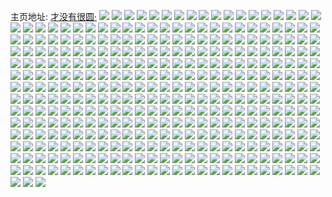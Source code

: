 主页地址: [才没有很圆·](https://weibo.com/u/5652208036) 
![](https://wx4.sinaimg.cn/mw2000/006aw5vKly1h9pg8w49bdj32c0340hdu.jpg) 
![](https://wx4.sinaimg.cn/mw2000/006aw5vKly1h9pg7ik5wrj31kx2dc4qp.jpg) 
![](https://wx4.sinaimg.cn/mw2000/006aw5vKly1h9pg7j6z4vj30kg0uo0yw.jpg) 
![](https://wx4.sinaimg.cn/mw2000/006aw5vKly1h9pg8jzaapj30sg2df4qp.jpg) 
![](https://wx4.sinaimg.cn/mw2000/006aw5vKly1h9pg8lcjpbj30sg2dc7wh.jpg) 
![](https://wx4.sinaimg.cn/mw2000/006aw5vKly1h9pg8clpxrj30sg2504qp.jpg) 
![](https://wx4.sinaimg.cn/mw2000/006aw5vKly1h9pg9aainhj32c0340qv6.jpg) 
![](https://wx4.sinaimg.cn/mw2000/006aw5vKly1h9pg8nbqazj32c0340b2a.jpg) 
![](https://wx4.sinaimg.cn/mw2000/006aw5vKly1h9pg8uu0e1j30rr220x0y.jpg) 
![](https://wx4.sinaimg.cn/mw2000/006aw5vKly1h9lyz3c5nij32c0340b2a.jpg) 
![](https://wx4.sinaimg.cn/mw2000/006aw5vKly1h92j9qidwmj30u014011q.jpg) 
![](https://wx4.sinaimg.cn/mw2000/006aw5vKly1h8c357o72qj327n2wohdt.jpg) 
![](https://wx4.sinaimg.cn/mw2000/006aw5vKly1h8c32yy2t4j31n726ywu2.jpg) 
![](https://wx4.sinaimg.cn/mw2000/006aw5vKly1h8c17znn26j30sg2dce81.jpg) 
![](https://wx4.sinaimg.cn/mw2000/006aw5vKly1h8c1j9ab9zj30sg35r4qq.jpg) 
![](https://wx4.sinaimg.cn/mw2000/006aw5vKly1h8c3jlgsnqj30sg2dce81.jpg) 
![](https://wx4.sinaimg.cn/mw2000/006aw5vKly1h8c24od09gj30sg2dcb29.jpg) 
![](https://wx4.sinaimg.cn/mw2000/006aw5vKly1h8c0ouj339j30sg35rb29.jpg) 
![](https://wx4.sinaimg.cn/mw2000/006aw5vKly1h8c2kyo6i1j30sg2d0hbq.jpg) 
![](https://wx4.sinaimg.cn/mw2000/006aw5vKly1h861wziwzsj32c0340x6q.jpg) 
![](https://wx4.sinaimg.cn/mw2000/006aw5vKly1h6seveimn2j335s35swo6.jpg) 
![](https://wx4.sinaimg.cn/mw2000/006aw5vKly1h6sevdjokwj335s35se82.jpg) 
![](https://wx4.sinaimg.cn/mw2000/006aw5vKly1h6cz1yjjh4j32c03407m2.jpg) 
![](https://wx4.sinaimg.cn/mw2000/006aw5vKly1h69p4al4pij32c0340hdt.jpg) 
![](https://wx4.sinaimg.cn/mw2000/006aw5vKly1h6cznikkhwj32c0340b2a.jpg) 
![](https://wx4.sinaimg.cn/mw2000/006aw5vKly1h6arlk4k13j32c0340qb2.jpg) 
![](https://wx4.sinaimg.cn/mw2000/006aw5vKly1h6aquzqpgrj322t2rr7wi.jpg) 
![](https://wx4.sinaimg.cn/mw2000/006aw5vKly1h6aqv37o43j32c0340mzk.jpg) 
![](https://wx4.sinaimg.cn/mw2000/006aw5vKly1h6aqv2rp0ej32c03404qp.jpg) 
![](https://wx4.sinaimg.cn/mw2000/006aw5vKly1h6aqyhv1fpj32c0340x6q.jpg) 
![](https://wx4.sinaimg.cn/mw2000/006aw5vKly1h6aqyk2hw2j32bx2bxqv5.jpg) 
![](https://wx4.sinaimg.cn/mw2000/006aw5vKgy1h65crptq9xj32c0340e6v.jpg) 
![](https://wx4.sinaimg.cn/mw2000/006aw5vKgy1h65crxkk1ej320b20be81.jpg) 
![](https://wx4.sinaimg.cn/mw2000/006aw5vKly1h61yo5zmhsj32c0340jvl.jpg) 
![](https://wx4.sinaimg.cn/mw2000/006aw5vKly1h61yo3mdsfj32c0340kjl.jpg) 
![](https://wx4.sinaimg.cn/mw2000/006aw5vKly1h61yo0uqsgj32c0340kjl.jpg) 
![](https://wx4.sinaimg.cn/mw2000/006aw5vKly1h61yny572pj316o1kw7ia.jpg) 
![](https://wx4.sinaimg.cn/mw2000/006aw5vKly1h61yo08wy3j32c0340qv5.jpg) 
![](https://wx4.sinaimg.cn/mw2000/006aw5vKly1h61ynzjolaj31wy2jxx13.jpg) 
![](https://wx4.sinaimg.cn/mw2000/006aw5vKly1h61yo5bu7aj32c0340dk1.jpg) 
![](https://wx4.sinaimg.cn/mw2000/006aw5vKly1h61yo23fcjj32c0340qv5.jpg) 
![](https://wx4.sinaimg.cn/mw2000/006aw5vKly1h61yo3192aj32c0340qth.jpg) 
![](https://wx4.sinaimg.cn/mw2000/006aw5vKly1h61ynywq77j32c03404qq.jpg) 
![](https://wx4.sinaimg.cn/mw2000/006aw5vKgy1h619xcyvo0j32dc35sqh2.jpg) 
![](https://wx4.sinaimg.cn/mw2000/006aw5vKly1h5tq113501j32dc35s4qr.jpg) 
![](https://wx4.sinaimg.cn/mw2000/006aw5vKly1h5tq0ymrxkj33402c01kz.jpg) 
![](https://wx4.sinaimg.cn/mw2000/006aw5vKly1h5tq3kpdftj32c03404qr.jpg) 
![](https://wx4.sinaimg.cn/mw2000/006aw5vKly1h5b87zijs3j31zy2nxkjl.jpg) 
![](https://wx4.sinaimg.cn/mw2000/006aw5vKly1h5b87yoy8uj31qv2bunpd.jpg) 
![](https://wx4.sinaimg.cn/mw2000/006aw5vKly1h5b880vcu5j33402c01kz.jpg) 
![](https://wx4.sinaimg.cn/mw2000/006aw5vKly1h5b87xzycmj323c2sg7wi.jpg) 
![](https://wx4.sinaimg.cn/mw2000/006aw5vKly1h52rr09efuj33402c0e83.jpg) 
![](https://wx4.sinaimg.cn/mw2000/006aw5vKly1h52rr7fk5nj335s35s1l0.jpg) 
![](https://wx4.sinaimg.cn/mw2000/006aw5vKly1h52rqwz33rj319e19eavg.jpg) 
![](https://wx4.sinaimg.cn/mw2000/006aw5vKly1h4v4dfqll2j31sc2ds7wh.jpg) 
![](https://wx4.sinaimg.cn/mw2000/006aw5vKly1h4v4dc9pkwj31lx25a7wh.jpg) 
![](https://wx4.sinaimg.cn/mw2000/006aw5vKly1h4v4dt4ftaj31sc2ds4qq.jpg) 
![](https://wx4.sinaimg.cn/mw2000/006aw5vKly1h4v4dee0t3j31q42d2hdt.jpg) 
![](https://wx4.sinaimg.cn/mw2000/006aw5vKly1h4v4mxvkrmj32ds1sce81.jpg) 
![](https://wx4.sinaimg.cn/mw2000/006aw5vKly1h4kns1bdkjj32c0340b2b.jpg) 
![](https://wx4.sinaimg.cn/mw2000/006aw5vKly1h4knrxd0s3j32c03401ky.jpg) 
![](https://wx4.sinaimg.cn/mw2000/006aw5vKly1h4kns2o4u5j32c03401ky.jpg) 
![](https://wx4.sinaimg.cn/mw2000/006aw5vKly1h3qs5l48bvj32c03407wk.jpg) 
![](https://wx4.sinaimg.cn/mw2000/006aw5vKly1h3qs5m765nj32c0340qv6.jpg) 
![](https://wx4.sinaimg.cn/mw2000/006aw5vKly1h3qs59inpoj32c0340kjn.jpg) 
![](https://wx4.sinaimg.cn/mw2000/006aw5vKly1h3qs572ze3j32c0340kjn.jpg) 
![](https://wx4.sinaimg.cn/mw2000/006aw5vKly1h3qfurpp7ij32c03404qs.jpg) 
![](https://wx4.sinaimg.cn/mw2000/006aw5vKly1h3qs69m9ifj32c03404qs.jpg) 
![](https://wx4.sinaimg.cn/mw2000/006aw5vKly1h3pobv1zvbj32c1340qv8.jpg) 
![](https://wx4.sinaimg.cn/mw2000/006aw5vKly1h3poc06zpmj32c0340b2c.jpg) 
![](https://wx4.sinaimg.cn/mw2000/006aw5vKly1h3lpkw1btaj313t1h2nnt.jpg) 
![](https://wx4.sinaimg.cn/mw2000/006aw5vKly1h3f5jipb93j32ca3404qq.jpg) 
![](https://wx4.sinaimg.cn/mw2000/006aw5vKly1h3f5jawibmj32ca340hdt.jpg) 
![](https://wx4.sinaimg.cn/mw2000/006aw5vKly1h2yvhhkz7ij32c03407wj.jpg) 
![](https://wx4.sinaimg.cn/mw2000/006aw5vKly1h2yvhjqx6xj31jn225e81.jpg) 
![](https://wx4.sinaimg.cn/mw2000/006aw5vKly1h2yvhr90mij32c0340x6q.jpg) 
![](https://wx4.sinaimg.cn/mw2000/006aw5vKly1h2yvhoj3puj32c0340kjo.jpg) 
![](https://wx4.sinaimg.cn/mw2000/006aw5vKly1h2yviidedbj32a231fb2b.jpg) 
![](https://wx4.sinaimg.cn/mw2000/006aw5vKly1h2yvif6mzaj31zr1zr4qp.jpg) 
![](https://wx4.sinaimg.cn/mw2000/006aw5vKly1h2w8crlnfej31zp2qknpd.jpg) 
![](https://wx4.sinaimg.cn/mw2000/006aw5vKly1h2w8czdvxjj32c0340npd.jpg) 
![](https://wx4.sinaimg.cn/mw2000/006aw5vKly1h2w8d1kaqkj329v318kjn.jpg) 
![](https://wx4.sinaimg.cn/mw2000/006aw5vKly1h2w8dpm0i6j31qb2b0hdt.jpg) 
![](https://wx4.sinaimg.cn/mw2000/006aw5vKly1h2w8d6o3vnj32av32h7wj.jpg) 
![](https://wx4.sinaimg.cn/mw2000/006aw5vKly1h2zrikfog2j32c0340kjm.jpg) 
![](https://wx4.sinaimg.cn/mw2000/006aw5vKly1h2slsq9r63j30u014044g.jpg) 
![](https://wx4.sinaimg.cn/mw2000/006aw5vKly1h2slss7osgj30u0140adm.jpg) 
![](https://wx4.sinaimg.cn/mw2000/006aw5vKly1h2slsxmxssj315z0u0tiu.jpg) 
![](https://wx4.sinaimg.cn/mw2000/006aw5vKly1h2slst464uj30u01400zv.jpg) 
![](https://wx4.sinaimg.cn/mw2000/006aw5vKly1h2b6zrueh6j30vg15xapj.jpg) 
![](https://wx4.sinaimg.cn/mw2000/006aw5vKly1h2br4ej67ej31sb2dre82.jpg) 
![](https://wx4.sinaimg.cn/mw2000/006aw5vKly1h2br4753c5j335s35snpg.jpg) 
![](https://wx4.sinaimg.cn/mw2000/006aw5vKly1h2br4cf0ykj32c0340b2b.jpg) 
![](https://wx4.sinaimg.cn/mw2000/006aw5vKly1h1tcw9l4nej30u01407bi.jpg) 
![](https://wx4.sinaimg.cn/mw2000/006aw5vKly1h1n3myyy3dj31j021cqv5.jpg) 
![](https://wx4.sinaimg.cn/mw2000/006aw5vKly1h1n3mwxirtj32ds1sgdx9.jpg) 
![](https://wx4.sinaimg.cn/mw2000/006aw5vKly1h1awfz2aovj31cu1cuqay.jpg) 
![](https://wx4.sinaimg.cn/mw2000/006aw5vKly1h0cvp2qnryj30n00hy40y.jpg) 
![](https://wx4.sinaimg.cn/mw2000/006aw5vKly1gzzjkg63mdj31id2onavw.jpg) 
![](https://wx4.sinaimg.cn/mw2000/006aw5vKly1gzzjkhc0d5j31qp1qp1ky.jpg) 
![](https://wx4.sinaimg.cn/mw2000/006aw5vKly1gzzjkdjd3sj320x2p84qq.jpg) 
![](https://wx4.sinaimg.cn/mw2000/006aw5vKly1gzzjkfj7apj32c0340u0y.jpg) 
![](https://wx4.sinaimg.cn/mw2000/006aw5vKly1gzvij6dnj5j32c0340e83.jpg) 
![](https://wx4.sinaimg.cn/mw2000/006aw5vKly1gzvg4j682fj32c0340qv7.jpg) 
![](https://wx4.sinaimg.cn/mw2000/006aw5vKly1gzvij9pp1dj32c0340kjn.jpg) 
![](https://wx4.sinaimg.cn/mw2000/006aw5vKly1gzvij39sltj32c0340kjn.jpg) 
![](https://wx4.sinaimg.cn/mw2000/006aw5vKly1gzvijbth84j33402c07wj.jpg) 
![](https://wx4.sinaimg.cn/mw2000/006aw5vKly1gzvijclv9tj32c02c0npd.jpg) 
![](https://wx4.sinaimg.cn/mw2000/006aw5vKly1gywpz7f5inj32ds1scx6p.jpg) 
![](https://wx4.sinaimg.cn/mw2000/006aw5vKly1gywpz9cchoj3271271npd.jpg) 
![](https://wx4.sinaimg.cn/mw2000/006aw5vKly1gywygn2aypj32c02c0b2a.jpg) 
![](https://wx4.sinaimg.cn/mw2000/006aw5vKly1gyi7m3m2trj32c0340e81.jpg) 
![](https://wx4.sinaimg.cn/mw2000/006aw5vKly1gyi7m6p69gj32c0340hdt.jpg) 
![](https://wx4.sinaimg.cn/mw2000/006aw5vKly1gyj6j2gqx1j32c0340qv5.jpg) 
![](https://wx4.sinaimg.cn/mw2000/006aw5vKly1gyi7m8wehlj32c0340npd.jpg) 
![](https://wx4.sinaimg.cn/mw2000/006aw5vKly1gyi7ly5kryj325e2v6u0x.jpg) 
![](https://wx4.sinaimg.cn/mw2000/006aw5vKly1gyi7m4i74dj326i2x1x6p.jpg) 
![](https://wx4.sinaimg.cn/mw2000/006aw5vKly1gyi7m542i6j31xz2l9kiv.jpg) 
![](https://wx4.sinaimg.cn/mw2000/006aw5vKly1gyi7m23y4vj32c0340npd.jpg) 
![](https://wx4.sinaimg.cn/mw2000/006aw5vKly1gyj6kf3n2sj32c03401ky.jpg) 
![](https://wx4.sinaimg.cn/mw2000/006aw5vKly1gyc0rz5xk3j31sc2dsb2a.jpg) 
![](https://wx4.sinaimg.cn/mw2000/006aw5vKly1gyc0s1x8t9j32c0340hdv.jpg) 
![](https://wx4.sinaimg.cn/mw2000/006aw5vKly1gyc0s35eszj32c0340npf.jpg) 
![](https://wx4.sinaimg.cn/mw2000/006aw5vKly1gyc0rx1hnfj320m20mx6p.jpg) 
![](https://wx4.sinaimg.cn/mw2000/006aw5vKly1gyc0sea8qvj31jj1jjazr.jpg) 
![](https://wx4.sinaimg.cn/mw2000/006aw5vKly1gyc0rviaj6j31z61z6e81.jpg) 
![](https://wx4.sinaimg.cn/mw2000/006aw5vKly1gyc0s42dqqj32c02c0qv5.jpg) 
![](https://wx4.sinaimg.cn/mw2000/006aw5vKly1gyc0rtwz2lj32c02c0hdt.jpg) 
![](https://wx4.sinaimg.cn/mw2000/006aw5vKly1gx1stfiyx9j31o01o0qv5.jpg) 
![](https://wx4.sinaimg.cn/mw2000/006aw5vKly1gx1sgc590ej31lb1lbb29.jpg) 
![](https://wx4.sinaimg.cn/mw2000/006aw5vKly1gw56v8298qj31k51k5b29.jpg) 
![](https://wx4.sinaimg.cn/mw2000/006aw5vKly1gvrydxvijej322p22pnpe.jpg) 
![](https://wx4.sinaimg.cn/mw2000/006aw5vKly1gv4q8gud82j312d1f5qt1.jpg) 
![](https://wx4.sinaimg.cn/mw2000/006aw5vKly1gv4q8gdoz4j315p1jlke7.jpg) 
![](https://wx4.sinaimg.cn/mw2000/006aw5vKly1gv0vzp4yfnj61rw2d7qv602.jpg) 
![](https://wx4.sinaimg.cn/mw2000/006aw5vKly1gv0vzsddnej616n1kw1ky02.jpg) 
![](https://wx4.sinaimg.cn/mw2000/006aw5vKly1guyoaekcz5j61w31w3x6p02.jpg) 
![](https://wx4.sinaimg.cn/mw2000/006aw5vKly1gumxifxvjoj61sc2ds1kz02.jpg) 
![](https://wx4.sinaimg.cn/mw2000/006aw5vKly1gumy6zmfa8j61sc1sctrt02.jpg) 
![](https://wx4.sinaimg.cn/mw2000/006aw5vKly1gumxjgf1opj61r02c0qv502.jpg) 
![](https://wx4.sinaimg.cn/mw2000/006aw5vKly1gumxj9aa5yj62c02c0qv602.jpg) 
![](https://wx4.sinaimg.cn/mw2000/006aw5vKly1gumxj857jfj62c02c0kjm02.jpg) 
![](https://wx4.sinaimg.cn/mw2000/006aw5vKly1gumxizi48sj61l21l2nkj02.jpg) 
![](https://wx4.sinaimg.cn/mw2000/006aw5vKly1gsnsusey2zj32432thhdu.jpg) 
![](https://wx4.sinaimg.cn/mw2000/006aw5vKly1gsnshq0zgsj316p16pk79.jpg) 
![](https://wx4.sinaimg.cn/mw2000/006aw5vKly1gsnv670fmhj32c0340qv6.jpg) 
![](https://wx4.sinaimg.cn/mw2000/006aw5vKly1gsnv1jftysj30mg0txqbs.jpg) 
![](https://wx4.sinaimg.cn/mw2000/006aw5vKly1gsnsg3t00hj32bv340hdx.jpg) 
![](https://wx4.sinaimg.cn/mw2000/006aw5vKly1gsntha1jadj32c02c01ky.jpg) 
![](https://wx4.sinaimg.cn/mw2000/006aw5vKly1gr6frge6h2j32c02c0kjl.jpg) 
![](https://wx4.sinaimg.cn/mw2000/006aw5vKly1gr1gikejgbj32c02c0b2a.jpg) 
![](https://wx4.sinaimg.cn/mw2000/006aw5vKly1gr1ght2eutj32c03404qt.jpg) 
![](https://wx4.sinaimg.cn/mw2000/006aw5vKly1gr1gi4720cj62bb332u0x02.jpg) 
![](https://wx4.sinaimg.cn/mw2000/006aw5vKly1gr1giyruqjj32c0340b2b.jpg) 
![](https://wx4.sinaimg.cn/mw2000/006aw5vKly1gr1gi125ydj30ty13xamy.jpg) 
![](https://wx4.sinaimg.cn/mw2000/006aw5vKly1gr1gid0hyuj30u0140wpx.jpg) 
![](https://wx4.sinaimg.cn/mw2000/006aw5vKly1gr1gifesrtj30sg23unpe.jpg) 
![](https://wx4.sinaimg.cn/mw2000/006aw5vKly1gr1ghxl2c4j32bb332kjm.jpg) 
![](https://wx4.sinaimg.cn/mw2000/006aw5vKly1gr1gi04j9vj32c02c04qq.jpg) 
![](https://wx4.sinaimg.cn/mw2000/006aw5vKly1gr1ghy1ajij30n00ea0uu.jpg) 
![](https://wx4.sinaimg.cn/mw2000/006aw5vKly1gr1gi6wms1j31wm1wme81.jpg) 
![](https://wx4.sinaimg.cn/mw2000/006aw5vKly1gr1gibxuaej32c02c07wk.jpg) 
![](https://wx4.sinaimg.cn/mw2000/006aw5vKly1gr1gimzhz8j32c02c0kjm.jpg) 
![](https://wx4.sinaimg.cn/mw2000/006aw5vKly1gr1gihdct6j32c02c01kx.jpg) 
![](https://wx4.sinaimg.cn/mw2000/006aw5vKly1gr1gllnrp0j32bb3324qq.jpg) 
![](https://wx4.sinaimg.cn/mw2000/006aw5vKly1gqzf0vwd1ij32c0340b2b.jpg) 
![](https://wx4.sinaimg.cn/mw2000/006aw5vKly1gqzezi91jej628o2zl1ky02.jpg) 
![](https://wx4.sinaimg.cn/mw2000/006aw5vKly1gqzezmh49ij32c02c0hdt.jpg) 
![](https://wx4.sinaimg.cn/mw2000/006aw5vKly1gqzezpzifhj626l2wsu0x02.jpg) 
![](https://wx4.sinaimg.cn/mw2000/006aw5vKly1gqzezkoolfj32c03404qq.jpg) 
![](https://wx4.sinaimg.cn/mw2000/006aw5vKly1gqzezw3clpj32c0340u11.jpg) 
![](https://wx4.sinaimg.cn/mw2000/006aw5vKly1gqzf052uk7j33402c0e89.jpg) 
![](https://wx4.sinaimg.cn/mw2000/006aw5vKly1gqzf0fzme7j32c0340npi.jpg) 
![](https://wx4.sinaimg.cn/mw2000/006aw5vKly1gqzf0qlqksj32c02c07wp.jpg) 
![](https://wx4.sinaimg.cn/mw2000/006aw5vKly1gqsfjfjpfgj32c0340b2g.jpg) 
![](https://wx4.sinaimg.cn/mw2000/006aw5vKly1gqsfjcgyduj320s2p2qva.jpg) 
![](https://wx4.sinaimg.cn/mw2000/006aw5vKly1gqsfj9vhkbj314t14t1ky.jpg) 
![](https://wx4.sinaimg.cn/mw2000/006aw5vKly1gqsfj44obbj32ke3401l2.jpg) 
![](https://wx4.sinaimg.cn/mw2000/006aw5vKly1gqsfjgirgvj30n02k0nju.jpg) 
![](https://wx4.sinaimg.cn/mw2000/006aw5vKly1gqsfk7cdzlj30qm0qmaev.jpg) 
![](https://wx4.sinaimg.cn/mw2000/006aw5vKly1gqsfj5njluj32bv2bvqv5.jpg) 
![](https://wx4.sinaimg.cn/mw2000/006aw5vKly1gqsfjhpe6wj326n26nqv5.jpg) 
![](https://wx4.sinaimg.cn/mw2000/006aw5vKly1gqsfko0w2zj32662w8u0y.jpg) 
![](https://wx4.sinaimg.cn/mw2000/006aw5vKly1gq6s6uqfr4j318m2777wi.jpg) 
![](https://wx4.sinaimg.cn/mw2000/006aw5vKly1gpw8uqiufyj31li24onpd.jpg) 
![](https://wx4.sinaimg.cn/mw2000/006aw5vKly1gpw9hiiecgj31fb1wgkjp.jpg) 
![](https://wx4.sinaimg.cn/mw2000/006aw5vKly1gpw9hjt7hdj31d71tke83.jpg) 
![](https://wx4.sinaimg.cn/mw2000/006aw5vKly1gpw8ups38sj31ju1ju4qp.jpg) 
![](https://wx4.sinaimg.cn/mw2000/006aw5vKly1gprjcaybowj32c02c07vt.jpg) 
![](https://wx4.sinaimg.cn/mw2000/006aw5vKly1go4dwaxwvbj318g18gjyv.jpg) 
![](https://wx4.sinaimg.cn/mw2000/006aw5vKly1gpsjetzm18j32c02c0kjn.jpg) 
![](https://wx4.sinaimg.cn/mw2000/006aw5vKly1gmc30abwghj31ct1ctnp9.jpg) 
![](https://wx4.sinaimg.cn/mw2000/006aw5vKly1gmc309c6dlj31ei1eh7oi.jpg) 
![](https://wx4.sinaimg.cn/mw2000/006aw5vKly1gmc30bbuuij32c02c07qc.jpg) 
![](https://wx4.sinaimg.cn/mw2000/006aw5vKly1gp98ipfik5j3204204e81.jpg) 
![](https://wx4.sinaimg.cn/mw2000/006aw5vKly1gp98ity1yhj318j18jwx2.jpg) 
![](https://wx4.sinaimg.cn/mw2000/006aw5vKly1gp98hq5xzsj31yp1ypnpd.jpg) 
![](https://wx4.sinaimg.cn/mw2000/006aw5vKly1gp98hn6ft2j327f27f1ky.jpg) 
![](https://wx4.sinaimg.cn/mw2000/006aw5vKly1gou00amxj8j323u35se71.jpg) 
![](https://wx4.sinaimg.cn/mw2000/006aw5vKly1gou00gj142j323u35s4qp.jpg) 
![](https://wx4.sinaimg.cn/mw2000/006aw5vKly1gou0066sp9j323u35sb29.jpg) 
![](https://wx4.sinaimg.cn/mw2000/006aw5vKly1gou00n99vuj323u35s7wh.jpg) 
![](https://wx4.sinaimg.cn/mw2000/006aw5vKly1gou00sfjtpj323u35snnx.jpg) 
![](https://wx4.sinaimg.cn/mw2000/006aw5vKly1gou01gbedtj33gg56ou0y.jpg) 
![](https://wx4.sinaimg.cn/mw2000/006aw5vKly1goywqu8ux3j32c03407wj.jpg) 
![](https://wx4.sinaimg.cn/mw2000/006aw5vKly1goywqrv4r7j32c0340qv6.jpg) 
![](https://wx4.sinaimg.cn/mw2000/006aw5vKly1goywqptylfj32c02c0hdt.jpg) 
![](https://wx4.sinaimg.cn/mw2000/006aw5vKly1goywqp5iwcj32c02c0kjm.jpg) 
![](https://wx4.sinaimg.cn/mw2000/006aw5vKly1goywqvigd7j32c02c04qq.jpg) 
![](https://wx4.sinaimg.cn/mw2000/006aw5vKly1goywqqqfqrj32062064qp.jpg) 
![](https://wx4.sinaimg.cn/mw2000/006aw5vKly1gno7zkno1uj31u11u1b29.jpg) 
![](https://wx4.sinaimg.cn/mw2000/006aw5vKly1gno7zmfrlej32c02c0b29.jpg) 
![](https://wx4.sinaimg.cn/mw2000/006aw5vKly1gnm4czbt8dj31hu1hu4qq.jpg) 
![](https://wx4.sinaimg.cn/mw2000/006aw5vKly1gnl5t3y8zsj312n12ntil.jpg) 
![](https://wx4.sinaimg.cn/mw2000/006aw5vKly1gkzb98z600j30ma0gqgr2.jpg) 
![](https://wx4.sinaimg.cn/mw2000/006aw5vKly1gj7vhz15f1j32ds1scnpd.jpg) 
![](https://wx4.sinaimg.cn/mw2000/006aw5vKly1gj7vhxckrlj32ds1scnpd.jpg) 
![](https://wx4.sinaimg.cn/mw2000/006aw5vKly1gj25qjts4uj31kw16ob29.jpg) 
![](https://wx4.sinaimg.cn/mw2000/006aw5vKly1gj25qiibi7j32c02c04qp.jpg) 
![](https://wx4.sinaimg.cn/mw2000/006aw5vKly1gj25qk6l79j30hs0he0uc.jpg) 
![](https://wx4.sinaimg.cn/mw2000/006aw5vKly1ghrjisfwbvj31kw1kw4qp.jpg) 
![](https://wx4.sinaimg.cn/mw2000/006aw5vKly1ghlqkz9f88j32c02c0qv6.jpg) 
![](https://wx4.sinaimg.cn/mw2000/006aw5vKly1ghlqkkeyb3j32c0340e83.jpg) 
![](https://wx4.sinaimg.cn/mw2000/006aw5vKly1ghlqkwguj9j316o16n15u.jpg) 
![](https://wx4.sinaimg.cn/mw2000/006aw5vKly1ghlql20zqrj32c02c0qv5.jpg) 
![](https://wx4.sinaimg.cn/mw2000/006aw5vKly1gh96vf7cwuj30n01a0qj0.jpg) 
![](https://wx4.sinaimg.cn/mw2000/006aw5vKly1gh96vdf021j30n01peqr7.jpg) 
![](https://wx4.sinaimg.cn/mw2000/006aw5vKly1gh96x7tl84j30n01a0tl5.jpg) 
![](https://wx4.sinaimg.cn/mw2000/006aw5vKly1gh96x3j5v7j30n01a0h5u.jpg) 
![](https://wx4.sinaimg.cn/mw2000/006aw5vKly1gh96zw85xfj30n01a0qib.jpg) 
![](https://wx4.sinaimg.cn/mw2000/006aw5vKly1gh96wjf1jpj30n01pce2c.jpg) 
![](https://wx4.sinaimg.cn/mw2000/006aw5vKly1gh96x88vzej30n01a0e41.jpg) 
![](https://wx4.sinaimg.cn/mw2000/006aw5vKly1gh96vat9plj316o16me81.jpg) 
![](https://wx4.sinaimg.cn/mw2000/006aw5vKly1gh96vc5bk1j316o16m1kx.jpg) 
![](https://wx4.sinaimg.cn/mw2000/006aw5vKgy1gh4srwszvfj31o02804qr.jpg) 
![](https://wx4.sinaimg.cn/mw2000/006aw5vKgy1gh4srytllnj31nw1nwhdt.jpg) 
![](https://wx4.sinaimg.cn/mw2000/006aw5vKgy1gh4ss0hn5wj32c02c0x6p.jpg) 
![](https://wx4.sinaimg.cn/mw2000/006aw5vKgy1gh4srtbpzbj32c02c01ky.jpg) 
![](https://wx4.sinaimg.cn/mw2000/006aw5vKgy1gh4ss295dvj31o01o0u0x.jpg) 
![](https://wx4.sinaimg.cn/mw2000/006aw5vKgy1gh4ss9kx4lj327y2yoqvg.jpg) 
![](https://wx4.sinaimg.cn/mw2000/006aw5vKgy1gh4ssatictj30n01pcwv3.jpg) 
![](https://wx4.sinaimg.cn/mw2000/006aw5vKgy1gh4sscktk1j32c03404qq.jpg) 
![](https://wx4.sinaimg.cn/mw2000/006aw5vKgy1gh4sse4xpij30n01pd1kx.jpg) 
![](https://wx4.sinaimg.cn/mw2000/006aw5vKly1gg9fwikfgfj30u0140wrz.jpg) 
![](https://wx4.sinaimg.cn/mw2000/006aw5vKly1gg9fwjgswxj30u00u044h.jpg) 
![](https://wx4.sinaimg.cn/mw2000/006aw5vKly1gg9h869kq6j30u00u0aew.jpg) 
![](https://wx4.sinaimg.cn/mw2000/006aw5vKly1gfiki4w1vvj30as0as0tt.jpg) 
![](https://wx4.sinaimg.cn/mw2000/006aw5vKly1gfiki1hnz9j30u00u0whv.jpg) 
![](https://wx4.sinaimg.cn/mw2000/006aw5vKly1gfiki3turlj31h41h44qp.jpg) 
![](https://wx4.sinaimg.cn/mw2000/006aw5vKly1gfecq3sow8j32c02c0npd.jpg) 
![](https://wx4.sinaimg.cn/mw2000/006aw5vKly1gf3wbm7dgoj31gd1ga1kx.jpg) 
![](https://wx4.sinaimg.cn/mw2000/006aw5vKly1gcmyioh5rqj31fc1s67wh.jpg) 
![](https://wx4.sinaimg.cn/mw2000/006aw5vKly1gcmyiq2da3j32801o04qp.jpg) 
![](https://wx4.sinaimg.cn/mw2000/006aw5vKly1gcmyip06fjj31iy1iy1kx.jpg) 
![](https://wx4.sinaimg.cn/mw2000/006aw5vKly1gcmyiqk4grj30n013y12y.jpg) 
![](https://wx4.sinaimg.cn/mw2000/006aw5vKly1gcmyip8jodj30j30j376k.jpg) 
![](https://wx4.sinaimg.cn/mw2000/006aw5vKly1gcmyld8wqhj31sc2dsx6p.jpg) 
![](https://wx4.sinaimg.cn/mw2000/006aw5vKly1gc3ygbplzej32c02c0e81.jpg) 
![](https://wx4.sinaimg.cn/mw2000/006aw5vKly1gc3yg9st13j31cn1cne6v.jpg) 
![](https://wx4.sinaimg.cn/mw2000/006aw5vKly1gc3yfsq0nsj32c02c0kjl.jpg) 
![](https://wx4.sinaimg.cn/mw2000/006aw5vKly1gc3yncxdjej31fk1fk1kx.jpg) 
![](https://wx4.sinaimg.cn/mw2000/006aw5vKly1gc3yv6b8a8j326m26me81.jpg) 
![](https://wx4.sinaimg.cn/mw2000/006aw5vKly1gcn1wr0jnqj32c02c0e81.jpg) 
![](https://wx4.sinaimg.cn/mw2000/006aw5vKly1gcn1wupns0j32c02c0x6q.jpg) 
![](https://wx4.sinaimg.cn/mw2000/006aw5vKly1gcn1zqnsxbj319p19pe0a.jpg) 
![](https://wx4.sinaimg.cn/mw2000/006aw5vKly1gcn1zr8i0vj31bb1bbh7r.jpg) 
![](https://wx4.sinaimg.cn/mw2000/006aw5vKly1gblgg49qjzj31c01o0hdt.jpg) 
![](https://wx4.sinaimg.cn/mw2000/006aw5vKly1ga96blr5ypj30n010nk0k.jpg) 
![](https://wx4.sinaimg.cn/mw2000/006aw5vKly1g9t4kwerx1j30sz0ls0ye.jpg) 
![](https://wx4.sinaimg.cn/mw2000/006aw5vKly1g9t7x12vv1j30wa0o9q7x.jpg) 
![](https://wx4.sinaimg.cn/mw2000/006aw5vKly1g9t4kyomqjj31j61j6hdt.jpg) 
![](https://wx4.sinaimg.cn/mw2000/006aw5vKly1g93q29k4j2j31sg1sgk0r.jpg) 
![](https://wx4.sinaimg.cn/mw2000/006aw5vKly1g93q2b3e1uj31sg1sgqc0.jpg) 
![](https://wx4.sinaimg.cn/mw2000/006aw5vKly1g93q2fxfjdj31sg1sg4qr.jpg) 
![](https://wx4.sinaimg.cn/mw2000/006aw5vKly1g93q2ndg6bj32482494j5.jpg) 
![](https://wx4.sinaimg.cn/mw2000/006aw5vKly1g93q26h4lij31xo2kwe81.jpg) 
![](https://wx4.sinaimg.cn/mw2000/006aw5vKly1g95xfpe59rj325t25tb2a.jpg) 
![](https://wx4.sinaimg.cn/mw2000/006aw5vKly1g93q1xotg1j31vm1vmx6p.jpg) 
![](https://wx4.sinaimg.cn/mw2000/006aw5vKly1g93q288mwtj325k25l4qp.jpg) 
![](https://wx4.sinaimg.cn/mw2000/006aw5vKly1g93q24k719j32c02c0npd.jpg) 
![](https://wx4.sinaimg.cn/mw2000/006aw5vKly1g84rgx8fmvj30ku15ogwp.jpg) 
![](https://wx4.sinaimg.cn/mw2000/006aw5vKly1g84rh6nn2aj30ku15o4b8.jpg) 
![](https://wx4.sinaimg.cn/mw2000/006aw5vKly1g84rh32ka3j32c02c17wj.jpg) 
![](https://wx4.sinaimg.cn/mw2000/006aw5vKly1g84rgzexfoj32c0340hdv.jpg) 
![](https://wx4.sinaimg.cn/mw2000/006aw5vKly1g84rh59xz6j32c0340x6p.jpg) 
![](https://wx4.sinaimg.cn/mw2000/006aw5vKly1g84rgvvqcgj32c02c0hdv.jpg) 
![](https://wx4.sinaimg.cn/mw2000/006aw5vKly1g7kt2qtjkdj32c02c07wi.jpg) 
![](https://wx4.sinaimg.cn/mw2000/006aw5vKly1g7kt29a2wsj32c02c0b2a.jpg) 
![](https://wx4.sinaimg.cn/mw2000/006aw5vKly1g7kt27wnbhj32c02c5qv5.jpg) 
![](https://wx4.sinaimg.cn/mw2000/006aw5vKly1g7kt24ln3rj32c02cmnpe.jpg) 
![](https://wx4.sinaimg.cn/mw2000/006aw5vKly1g7kt26wqy1j32c02c0npd.jpg) 
![](https://wx4.sinaimg.cn/mw2000/006aw5vKly1g7kt25rsu5j32c02d0npe.jpg) 
![](https://wx4.sinaimg.cn/mw2000/006aw5vKly1g7kt2ammuxj32c02c0npd.jpg) 
![](https://wx4.sinaimg.cn/mw2000/006aw5vKly1g7kt2bykvtj325i25j7wh.jpg) 
![](https://wx4.sinaimg.cn/mw2000/006aw5vKly1g7kt2d9xnej32c02c0qv5.jpg) 
![](https://wx4.sinaimg.cn/mw2000/006aw5vKly1g5go7xm1v8j30ku15ones.jpg) 
![](https://wx4.sinaimg.cn/mw2000/006aw5vKly1g5go7xynqcj30ku1cn4g5.jpg) 
![](https://wx4.sinaimg.cn/mw2000/006aw5vKly1g5go7y7aqfj30ku1jldqf.jpg) 
![](https://wx4.sinaimg.cn/mw2000/006aw5vKly1g6m8ktjo6rj32c0340npd.jpg) 
![](https://wx4.sinaimg.cn/mw2000/006aw5vKly1g5go7yljl8j30ku15onb1.jpg) 
![](https://wx4.sinaimg.cn/mw2000/006aw5vKly1g5go7ywfn2j30ku15oh17.jpg) 
![](https://wx4.sinaimg.cn/mw2000/006aw5vKly1g6m8ktjo6rj32c0340npd.jpg) 
![](https://wx4.sinaimg.cn/mw2000/006aw5vKly1g5go88jm75j30ku2bckas.jpg) 
![](https://wx4.sinaimg.cn/mw2000/006aw5vKly1g6dcuf4mjzj30ku15oqaf.jpg) 
![](https://wx4.sinaimg.cn/mw2000/006aw5vKly1g6mbfxw75sj31400u0n0i.jpg) 
![](https://wx4.sinaimg.cn/mw2000/006aw5vKly1g4w0a999efj31o01o07wh.jpg) 
![](https://wx4.sinaimg.cn/mw2000/006aw5vKly1g4w0a7xlozj31o01o0b29.jpg) 
![](https://wx4.sinaimg.cn/mw2000/006aw5vKly1g4w0a1oecaj31o01o07g4.jpg) 
![](https://wx4.sinaimg.cn/mw2000/006aw5vKly1g54hlimhxxj30ku1qiaoy.jpg) 
![](https://wx4.sinaimg.cn/mw2000/006aw5vKly1g54hlwivg2j31o01o0000.jpg) 
![](https://wx4.sinaimg.cn/mw2000/006aw5vKly1g4w09oocqzj32c0340x6p.jpg) 
![](https://wx4.sinaimg.cn/mw2000/006aw5vKly1g4w0b2wu6zj32c02c017x.jpg) 
![](https://wx4.sinaimg.cn/mw2000/006aw5vKly1g4w09n6pp9j31sl1sm7wh.jpg) 
![](https://wx4.sinaimg.cn/mw2000/006aw5vKly1g5b8v7qqf9j30af0af0v5.jpg) 
![](https://wx4.sinaimg.cn/mw2000/006aw5vKly1g35u7829ehj30ku1qinks.jpg) 
![](https://wx4.sinaimg.cn/mw2000/006aw5vKly1g35u7bwjbsj30ku1qib29.jpg) 
![](https://wx4.sinaimg.cn/mw2000/006aw5vKly1g35u7ap9ooj30ku1qi1kx.jpg) 
![](https://wx4.sinaimg.cn/mw2000/006aw5vKly1g35u7aawnkj30ku1qi1kx.jpg) 
![](https://wx4.sinaimg.cn/mw2000/006aw5vKly1g35u78fb5fj30ku0kujwl.jpg) 
![](https://wx4.sinaimg.cn/mw2000/006aw5vKly1g35u79dgtsj30ku1qi4mg.jpg) 
![](https://wx4.sinaimg.cn/mw2000/006aw5vKly1g35u78s11tj30ku1qiqn2.jpg) 
![](https://wx4.sinaimg.cn/mw2000/006aw5vKly1g35u7c9ufoj30ku1qix16.jpg) 
![](https://wx4.sinaimg.cn/mw2000/006aw5vKly1g35u792mytj30ku1qiqjh.jpg) 
![](https://wx4.sinaimg.cn/mw2000/006aw5vKly1g2n1coga0xj30ku1qi4qq.jpg) 
![](https://wx4.sinaimg.cn/mw2000/006aw5vKly1g2n1cramu9j30ku1qi7wh.jpg) 
![](https://wx4.sinaimg.cn/mw2000/006aw5vKly1g2n1ax5zbtj32c02c0qv8.jpg) 
![](https://wx4.sinaimg.cn/mw2000/006aw5vKly1g2n1iiqur9j30ku1qib29.jpg) 
![](https://wx4.sinaimg.cn/mw2000/006aw5vKly1g22lu8k6dtj30ku1qix6p.jpg) 
![](https://wx4.sinaimg.cn/mw2000/006aw5vKly1g22luazes0j30ku1xhx6p.jpg) 
![](https://wx4.sinaimg.cn/mw2000/006aw5vKly1g32d9k7jinj30ku1qinn1.jpg) 
![](https://wx4.sinaimg.cn/mw2000/006aw5vKly1g2372vuzqxj30ku1qinpd.jpg) 
![](https://wx4.sinaimg.cn/mw2000/006aw5vKly1g22lugwqcpj30ku1xge81.jpg) 
![](https://wx4.sinaimg.cn/mw2000/006aw5vKly1g22lui9am3j32c02c0qv5.jpg) 
![](https://wx4.sinaimg.cn/mw2000/006aw5vKly1g2rowpbd2nj30ku0kudlh.jpg) 
![](https://wx4.sinaimg.cn/mw2000/006aw5vKly1g2rowotkmkj30ku0ku0xe.jpg) 
![](https://wx4.sinaimg.cn/mw2000/006aw5vKly1g1rxjle2vqj3340340b2h.jpg) 
![](https://wx4.sinaimg.cn/mw2000/006aw5vKly1g2rowl8ak5j32c02c0kjn.jpg) 
![](https://wx4.sinaimg.cn/mw2000/006aw5vKly1g2rownw0hgj32c02c0kjn.jpg) 
![](https://wx4.sinaimg.cn/mw2000/006aw5vKly1g22muel4ioj32c02c0kjm.jpg) 
![](https://wx4.sinaimg.cn/mw2000/006aw5vKly1g1rxhiukudj32001zzb29.jpg) 
![](https://wx4.sinaimg.cn/mw2000/006aw5vKly1g1h33aj1g0j30ku3ycqv8.jpg) 
![](https://wx4.sinaimg.cn/mw2000/006aw5vKly1g1h33d7znsj30ku41uqv7.jpg) 
![](https://wx4.sinaimg.cn/mw2000/006aw5vKly1g2vk25f1vkj30ku41ux6q.jpg) 
![](https://wx4.sinaimg.cn/mw2000/006aw5vKly1fzhyt6v7a3j30ku0kudi7.jpg) 
![](https://wx4.sinaimg.cn/mw2000/006aw5vKly1fyuvt4i7tjj30ku1qiu0x.jpg) 
![](https://wx4.sinaimg.cn/mw2000/006aw5vKly1fyuvt8k1nkj30ku1qix6p.jpg) 
